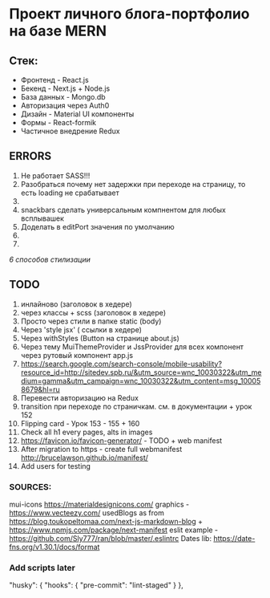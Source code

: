 # Проект личного блога-портфолио на базе MERN

## Стек:

- Фронтенд - React.js
- Бекенд - Next.js + Node.js
- База данных - Mongo.db
- Авторизация через Auth0
- Дизайн - Material UI компоненты
- Формы - React-formik
- Чаcтичное внедрение Redux

## ERRORS

1. Не работает SASS!!!
2. Разобраться почему нет задержки при переходе на страницу, то есть loading не срабатывает
3.
4. snackbars сделать универсальным компнентом для любых всплывашек
5. Доделать в editPort значения по умолчанию
6.
7.

_6 способов стилизации_

## TODO

1. инлайново (заголовок в хедере)
2. через классы + scss (заголовок в хедере)
3. Просто через стили в папке static (body)
4. Через 'style jsx' ( ссылки в хедере)
5. Через withStyles (Button на странице about.js)
6. Через тему MuiThemeProvider и JssProvider для всех компонент через рутовый компонент app.js
7. https://search.google.com/search-console/mobile-usability?resource_id=http://sitedev.spb.ru/&utm_source=wnc_10030322&utm_medium=gamma&utm_campaign=wnc_10030322&utm_content=msg_100058679&hl=ru
8. Перевести авторизацию на Redux
9. transition при переходе по страничкам. см. в документации + урок 152
10. Flipping card - Урок 153 - 155 + 160
11. Check all h1 every pages, alts in images
12. https://favicon.io/favicon-generator/ - TODO + web manifest
13. After migration to https - create full webmanifest http://brucelawson.github.io/manifest/
14. Add users for testing

### SOURCES:

mui-icons https://materialdesignicons.com/
graphics - https://www.vecteezy.com/
usedBlogs as from https://blog.toukopeltomaa.com/next-js-markdown-blog + https://www.npmjs.com/package/next-manifest
eslit example - https://github.com/Sly777/ran/blob/master/.eslintrc
Dates lib:
https://date-fns.org/v1.30.1/docs/format

### Add scripts later

"husky": {
"hooks": {
"pre-commit": "lint-staged"
}
},
